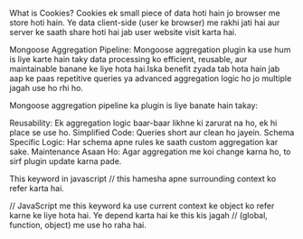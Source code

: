 What is Cookies? 
Cookies ek small piece of data hoti hain jo browser me store hoti hain. Ye data client-side (user ke browser) me rakhi jati hai aur server ke saath share hoti hai jab user website visit karta hai.

Mongoose Aggregation Pipeline:
Mongoose aggregation plugin ka use hum is liye karte hain taky data processing ko efficient, reusable, aur maintainable banane ke liye hota hai.Iska
benefit zyada tab hota hain jab aap ke paas repetitive queries ya advanced aggregation logic ho jo multiple jagah use ho rhi ho.


Mongoose aggregation pipeline ka plugin is liye banate hain takay:

Reusability: Ek aggregation logic baar-baar likhne ki zarurat na ho, ek hi place se use ho.
Simplified Code: Queries short aur clean ho jayein.
Schema Specific Logic: Har schema apne rules ke saath custom aggregation kar sake.
Maintenance Asaan Ho: Agar aggregation me koi change karna ho, to sirf plugin update karna pade.


This keyword in javascript
// this hamesha apne surrounding context ko refer karta hai.

// JavaScript me this keyword ka use current context ke object ko refer karne ke liye hota hai. Ye depend karta hai ke this kis jagah
//  (global, function, object) me use ho raha hai.